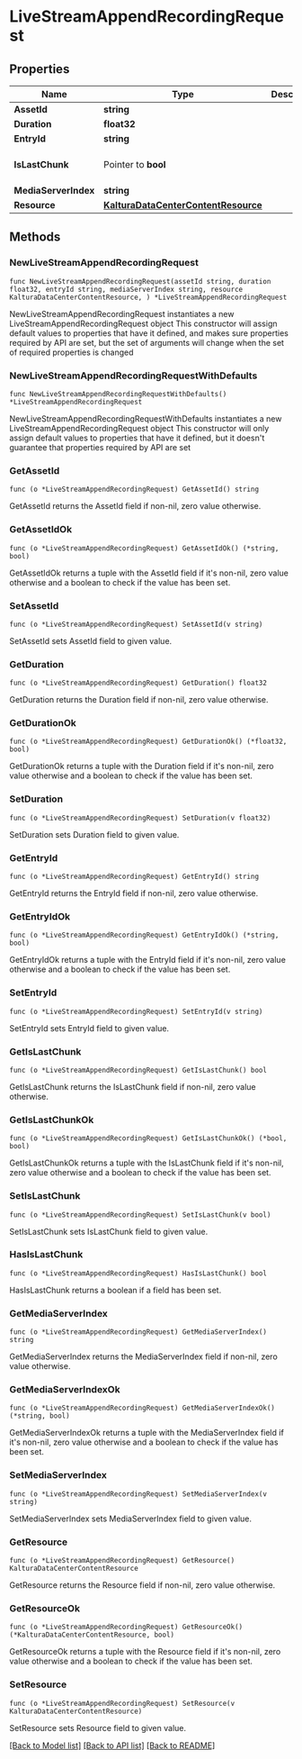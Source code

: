 # LiveStreamAppendRecordingRequest

## Properties

Name | Type | Description | Notes
------------ | ------------- | ------------- | -------------
**AssetId** | **string** |  | 
**Duration** | **float32** |  | 
**EntryId** | **string** |  | 
**IsLastChunk** | Pointer to **bool** |  | [optional] [default to false]
**MediaServerIndex** | **string** |  | 
**Resource** | [**KalturaDataCenterContentResource**](KalturaDataCenterContentResource.md) |  | 

## Methods

### NewLiveStreamAppendRecordingRequest

`func NewLiveStreamAppendRecordingRequest(assetId string, duration float32, entryId string, mediaServerIndex string, resource KalturaDataCenterContentResource, ) *LiveStreamAppendRecordingRequest`

NewLiveStreamAppendRecordingRequest instantiates a new LiveStreamAppendRecordingRequest object
This constructor will assign default values to properties that have it defined,
and makes sure properties required by API are set, but the set of arguments
will change when the set of required properties is changed

### NewLiveStreamAppendRecordingRequestWithDefaults

`func NewLiveStreamAppendRecordingRequestWithDefaults() *LiveStreamAppendRecordingRequest`

NewLiveStreamAppendRecordingRequestWithDefaults instantiates a new LiveStreamAppendRecordingRequest object
This constructor will only assign default values to properties that have it defined,
but it doesn't guarantee that properties required by API are set

### GetAssetId

`func (o *LiveStreamAppendRecordingRequest) GetAssetId() string`

GetAssetId returns the AssetId field if non-nil, zero value otherwise.

### GetAssetIdOk

`func (o *LiveStreamAppendRecordingRequest) GetAssetIdOk() (*string, bool)`

GetAssetIdOk returns a tuple with the AssetId field if it's non-nil, zero value otherwise
and a boolean to check if the value has been set.

### SetAssetId

`func (o *LiveStreamAppendRecordingRequest) SetAssetId(v string)`

SetAssetId sets AssetId field to given value.


### GetDuration

`func (o *LiveStreamAppendRecordingRequest) GetDuration() float32`

GetDuration returns the Duration field if non-nil, zero value otherwise.

### GetDurationOk

`func (o *LiveStreamAppendRecordingRequest) GetDurationOk() (*float32, bool)`

GetDurationOk returns a tuple with the Duration field if it's non-nil, zero value otherwise
and a boolean to check if the value has been set.

### SetDuration

`func (o *LiveStreamAppendRecordingRequest) SetDuration(v float32)`

SetDuration sets Duration field to given value.


### GetEntryId

`func (o *LiveStreamAppendRecordingRequest) GetEntryId() string`

GetEntryId returns the EntryId field if non-nil, zero value otherwise.

### GetEntryIdOk

`func (o *LiveStreamAppendRecordingRequest) GetEntryIdOk() (*string, bool)`

GetEntryIdOk returns a tuple with the EntryId field if it's non-nil, zero value otherwise
and a boolean to check if the value has been set.

### SetEntryId

`func (o *LiveStreamAppendRecordingRequest) SetEntryId(v string)`

SetEntryId sets EntryId field to given value.


### GetIsLastChunk

`func (o *LiveStreamAppendRecordingRequest) GetIsLastChunk() bool`

GetIsLastChunk returns the IsLastChunk field if non-nil, zero value otherwise.

### GetIsLastChunkOk

`func (o *LiveStreamAppendRecordingRequest) GetIsLastChunkOk() (*bool, bool)`

GetIsLastChunkOk returns a tuple with the IsLastChunk field if it's non-nil, zero value otherwise
and a boolean to check if the value has been set.

### SetIsLastChunk

`func (o *LiveStreamAppendRecordingRequest) SetIsLastChunk(v bool)`

SetIsLastChunk sets IsLastChunk field to given value.

### HasIsLastChunk

`func (o *LiveStreamAppendRecordingRequest) HasIsLastChunk() bool`

HasIsLastChunk returns a boolean if a field has been set.

### GetMediaServerIndex

`func (o *LiveStreamAppendRecordingRequest) GetMediaServerIndex() string`

GetMediaServerIndex returns the MediaServerIndex field if non-nil, zero value otherwise.

### GetMediaServerIndexOk

`func (o *LiveStreamAppendRecordingRequest) GetMediaServerIndexOk() (*string, bool)`

GetMediaServerIndexOk returns a tuple with the MediaServerIndex field if it's non-nil, zero value otherwise
and a boolean to check if the value has been set.

### SetMediaServerIndex

`func (o *LiveStreamAppendRecordingRequest) SetMediaServerIndex(v string)`

SetMediaServerIndex sets MediaServerIndex field to given value.


### GetResource

`func (o *LiveStreamAppendRecordingRequest) GetResource() KalturaDataCenterContentResource`

GetResource returns the Resource field if non-nil, zero value otherwise.

### GetResourceOk

`func (o *LiveStreamAppendRecordingRequest) GetResourceOk() (*KalturaDataCenterContentResource, bool)`

GetResourceOk returns a tuple with the Resource field if it's non-nil, zero value otherwise
and a boolean to check if the value has been set.

### SetResource

`func (o *LiveStreamAppendRecordingRequest) SetResource(v KalturaDataCenterContentResource)`

SetResource sets Resource field to given value.



[[Back to Model list]](../README.md#documentation-for-models) [[Back to API list]](../README.md#documentation-for-api-endpoints) [[Back to README]](../README.md)


